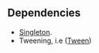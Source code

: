 ## Dependencies
* [Singleton](https://github.com/xGalactico/Singleton).
* Tweening, i.e ([Tween](https://assetstore.unity.com/packages/tools/animation/tween-55983#content))
